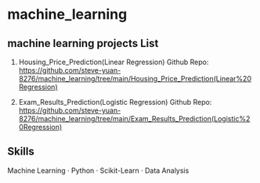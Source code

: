 # machine_learning

## machine learning projects List

1. Housing_Price_Prediction(Linear Regression)
    Github Repo: https://github.com/steve-yuan-8276/machine_learning/tree/main/Housing_Price_Prediction(Linear%20Regression)

2. Exam_Results_Prediction(Logistic Regression)
    Github Repo: https://github.com/steve-yuan-8276/machine_learning/tree/main/Exam_Results_Prediction(Logistic%20Regression)

## Skills
Machine Learning · Python · Scikit-Learn · Data Analysis